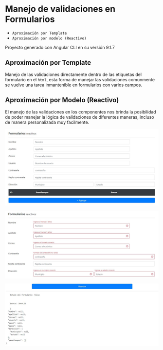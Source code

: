 # Manejo de validaciones en Formularios

- `Aproximación por Template`
- `Aproximación por modelo (Reactivo)`

Proyecto generado con Angular CLI en su versión 9.1.7

## Aproximación por Template
Manejo de las validaciones directamente dentro de las etiquetas del formulario en el `html`, 
esta forma de manejar las validaciones comunmente se vuelve una tarea inmantenible en formularios con varios campos.

## Aproximación por Modelo (Reactivo)
El manejo de las validaciones en los componentes nos brinda la posibilidad de poder manejar la lógica de validaciones
de diferentes maneras, incluso de manera personalizada muy facilmente.

![](https://raw.githubusercontent.com/CarlosJCdev/Formularios-Angular/master/src/assets/Captura3.JPG)

![](https://raw.githubusercontent.com/CarlosJCdev/Formularios-Angular/master/src/assets/Captura2.JPG)

![](https://raw.githubusercontent.com/CarlosJCdev/Formularios-Angular/master/src/assets/Captura1.JPG)


